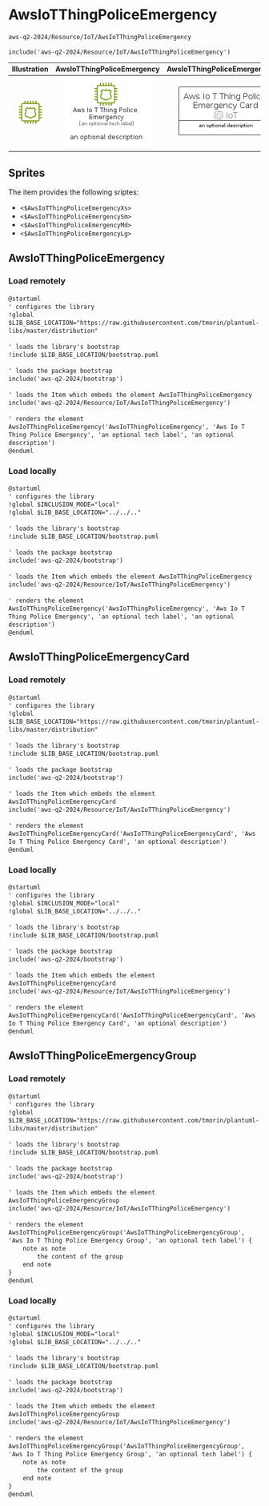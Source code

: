 # AwsIoTThingPoliceEmergency


```text
aws-q2-2024/Resource/IoT/AwsIoTThingPoliceEmergency
```

```text
include('aws-q2-2024/Resource/IoT/AwsIoTThingPoliceEmergency')
```



| Illustration | AwsIoTThingPoliceEmergency | AwsIoTThingPoliceEmergencyCard | AwsIoTThingPoliceEmergencyGroup |
| :---: | :---: | :---: | :---: |
| ![illustration for Illustration](../../../aws-q2-2024/Resource/IoT/AwsIoTThingPoliceEmergency.png) | ![illustration for AwsIoTThingPoliceEmergency](../../../aws-q2-2024/Resource/IoT/AwsIoTThingPoliceEmergency.Local.png) | ![illustration for AwsIoTThingPoliceEmergencyCard](../../../aws-q2-2024/Resource/IoT/AwsIoTThingPoliceEmergencyCard.Local.png) | ![illustration for AwsIoTThingPoliceEmergencyGroup](../../../aws-q2-2024/Resource/IoT/AwsIoTThingPoliceEmergencyGroup.Local.png) |



## Sprites
The item provides the following sriptes:

- `<$AwsIoTThingPoliceEmergencyXs>`
- `<$AwsIoTThingPoliceEmergencySm>`
- `<$AwsIoTThingPoliceEmergencyMd>`
- `<$AwsIoTThingPoliceEmergencyLg>`





## AwsIoTThingPoliceEmergency

### Load remotely
```plantuml
@startuml
' configures the library
!global $LIB_BASE_LOCATION="https://raw.githubusercontent.com/tmorin/plantuml-libs/master/distribution"

' loads the library's bootstrap
!include $LIB_BASE_LOCATION/bootstrap.puml

' loads the package bootstrap
include('aws-q2-2024/bootstrap')

' loads the Item which embeds the element AwsIoTThingPoliceEmergency
include('aws-q2-2024/Resource/IoT/AwsIoTThingPoliceEmergency')

' renders the element
AwsIoTThingPoliceEmergency('AwsIoTThingPoliceEmergency', 'Aws Io T Thing Police Emergency', 'an optional tech label', 'an optional description')
@enduml
```

### Load locally
```plantuml
@startuml
' configures the library
!global $INCLUSION_MODE="local"
!global $LIB_BASE_LOCATION="../../.."

' loads the library's bootstrap
!include $LIB_BASE_LOCATION/bootstrap.puml

' loads the package bootstrap
include('aws-q2-2024/bootstrap')

' loads the Item which embeds the element AwsIoTThingPoliceEmergency
include('aws-q2-2024/Resource/IoT/AwsIoTThingPoliceEmergency')

' renders the element
AwsIoTThingPoliceEmergency('AwsIoTThingPoliceEmergency', 'Aws Io T Thing Police Emergency', 'an optional tech label', 'an optional description')
@enduml
```

## AwsIoTThingPoliceEmergencyCard

### Load remotely
```plantuml
@startuml
' configures the library
!global $LIB_BASE_LOCATION="https://raw.githubusercontent.com/tmorin/plantuml-libs/master/distribution"

' loads the library's bootstrap
!include $LIB_BASE_LOCATION/bootstrap.puml

' loads the package bootstrap
include('aws-q2-2024/bootstrap')

' loads the Item which embeds the element AwsIoTThingPoliceEmergencyCard
include('aws-q2-2024/Resource/IoT/AwsIoTThingPoliceEmergency')

' renders the element
AwsIoTThingPoliceEmergencyCard('AwsIoTThingPoliceEmergencyCard', 'Aws Io T Thing Police Emergency Card', 'an optional description')
@enduml
```

### Load locally
```plantuml
@startuml
' configures the library
!global $INCLUSION_MODE="local"
!global $LIB_BASE_LOCATION="../../.."

' loads the library's bootstrap
!include $LIB_BASE_LOCATION/bootstrap.puml

' loads the package bootstrap
include('aws-q2-2024/bootstrap')

' loads the Item which embeds the element AwsIoTThingPoliceEmergencyCard
include('aws-q2-2024/Resource/IoT/AwsIoTThingPoliceEmergency')

' renders the element
AwsIoTThingPoliceEmergencyCard('AwsIoTThingPoliceEmergencyCard', 'Aws Io T Thing Police Emergency Card', 'an optional description')
@enduml
```

## AwsIoTThingPoliceEmergencyGroup

### Load remotely
```plantuml
@startuml
' configures the library
!global $LIB_BASE_LOCATION="https://raw.githubusercontent.com/tmorin/plantuml-libs/master/distribution"

' loads the library's bootstrap
!include $LIB_BASE_LOCATION/bootstrap.puml

' loads the package bootstrap
include('aws-q2-2024/bootstrap')

' loads the Item which embeds the element AwsIoTThingPoliceEmergencyGroup
include('aws-q2-2024/Resource/IoT/AwsIoTThingPoliceEmergency')

' renders the element
AwsIoTThingPoliceEmergencyGroup('AwsIoTThingPoliceEmergencyGroup', 'Aws Io T Thing Police Emergency Group', 'an optional tech label') {
    note as note
        the content of the group
    end note
}
@enduml
```

### Load locally
```plantuml
@startuml
' configures the library
!global $INCLUSION_MODE="local"
!global $LIB_BASE_LOCATION="../../.."

' loads the library's bootstrap
!include $LIB_BASE_LOCATION/bootstrap.puml

' loads the package bootstrap
include('aws-q2-2024/bootstrap')

' loads the Item which embeds the element AwsIoTThingPoliceEmergencyGroup
include('aws-q2-2024/Resource/IoT/AwsIoTThingPoliceEmergency')

' renders the element
AwsIoTThingPoliceEmergencyGroup('AwsIoTThingPoliceEmergencyGroup', 'Aws Io T Thing Police Emergency Group', 'an optional tech label') {
    note as note
        the content of the group
    end note
}
@enduml
```

